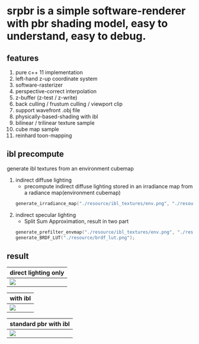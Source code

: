 # **srpbr** is a simple software-renderer with pbr shading model, easy to understand, easy to debug.

## features</br>

1. pure c++ 11 implementation
2. left-hand z-up coordinate system
3. software-rasterizer
4. perspective-correct interpolation
5. z-buffer (z-test / z-write)
6. back culling / frustum culling / viewport clip
7. support wavefront .obj file
8. physically-based-shading with ibl
9. bilinear / trilinear texture sample
10. cube map sample
11. reinhard toon-mapping


## ibl precompute
generate ibl textures from an environment cubemap
1. indirect diffuse lighting
    - precompute indirect diffuse lighting stored in an irradiance map from a radiance map(environment cubemap) 
    ```cpp
    generate_irradiance_map("./resource/ibl_textures/env.png", "./resource/ibl_textures/irradiance.png");
    ```
2. indirect specular lighting
    - Split Sum Approximation, result in two part
    ```cpp
    generate_prefilter_envmap("./resource/ibl_textures/env.png", "./resource/ibl_textures/prefilter");
    generate_BRDF_LUT("./resource/brdf_lut.png");
    ```
## result
|direct lighting only|
| ------------- |
|![](https://github.com/niepp/srpbr/blob/main/images/direct%20lighting%20only.png)|


|with ibl|
| ------------- |
|![](https://github.com/niepp/srpbr/blob/main/images/constant%20color%20with%20ibl.png)|

|standard pbr with ibl|
| ------------- |
|![](https://github.com/niepp/srpbr/blob/main/images/standard%20pbr%20with%20ibl.png)|
